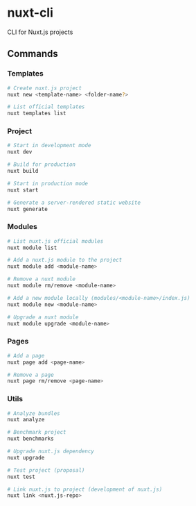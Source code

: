 # nuxt-cli
CLI for Nuxt.js projects

## Commands

### Templates

```bash
# Create nuxt.js project
nuxt new <template-name> <folder-name?>

# List official templates
nuxt templates list
```

### Project

```bash
# Start in development mode
nuxt dev

# Build for production
nuxt build

# Start in production mode
nuxt start

# Generate a server-rendered static website
nuxt generate
```

### Modules

```bash
# List nuxt.js official modules
nuxt module list

# Add a nuxt.js module to the project
nuxt module add <module-name>

# Remove a nuxt module
nuxt module rm/remove <module-name>

# Add a new module locally (modules/<module-name>/index.js)
nuxt module new <module-name>

# Upgrade a nuxt module
nuxt module upgrade <module-name>
```

### Pages

```bash
# Add a page
nuxt page add <page-name>

# Remove a page
nuxt page rm/remove <page-name>
```

### Utils

```bash
# Analyze bundles
nuxt analyze

# Benchmark project
nuxt benchmarks

# Upgrade nuxt.js dependency
nuxt upgrade

# Test project (proposal)
nuxt test

# Link nuxt.js to project (development of nuxt.js)
nuxt link <nuxt.js-repo>
```
